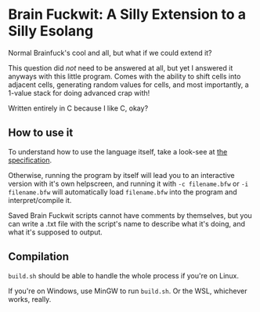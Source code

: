# Brain Fuckwit: A Silly Extension to a Silly Esolang
Normal Brainfuck's cool and all, but what if we could extend it?

This question did *not* need to be answered at all, but yet I answered it anyways with this little program. Comes with the ability to shift cells into adjacent cells, generating random values for cells, and most importantly, a 1-value stack for doing advanced crap with!

Written entirely in C because I like C, okay?

## How to use it
To understand how to use the language itself, take a look-see at [the specification](specification.txt).

Otherwise, running the program by itself will lead you to an interactive version with it's own helpscreen, and running it with `-c filename.bfw` or `-i filename.bfw` will automatically load `filename.bfw` into the program and interpret/compile it.

Saved Brain Fuckwit scripts cannot have comments by themselves, but you can write a .txt file with the script's name to describe what it's doing, and what it's supposed to output.

## Compilation
`build.sh` should be able to handle the whole process if you're on Linux.

If you're on Windows, use MinGW to run `build.sh`. Or the WSL, whichever works, really.